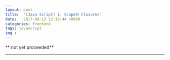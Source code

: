 ```yaml
---
layout: post
title:  "[Java Script] 1. Scope와 Closures"
date:   2017-09-13 12:13:44 +0900
categories: frontend
tags: javascript
img : 
---
```


** not yet proceeded**


---